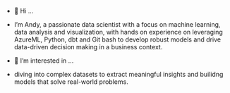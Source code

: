 - 👋 Hi ...
-  I’m Andy, a passionate data scientist with a focus on machine learning, data analysis and visualization, with hands on experience on leveraging AzureML, Python, dbt and Git bash to develop robust models and drive data-driven decision making in a business context.


- 👀 I’m interested in ...
-  diving into complex datasets to extract meaningful insights and builidng models that solve real-world problems.
